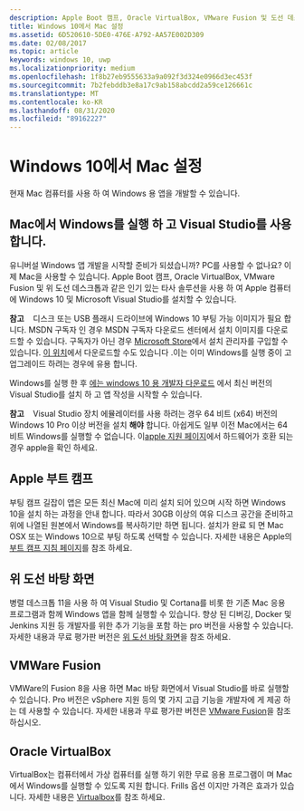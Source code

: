 ```yaml
---
description: Apple Boot 캠프, Oracle VirtualBox, VMware Fusion 및 도선 데스크톱과 같은 타사 솔루션과 함께 Mac을 사용 하 여 UWP 앱을 개발 하는 방법을 알아봅니다.
title: Windows 10에서 Mac 설정
ms.assetid: 6D520610-5DE0-476E-A792-AA57E002D309
ms.date: 02/08/2017
ms.topic: article
keywords: windows 10, uwp
ms.localizationpriority: medium
ms.openlocfilehash: 1f8b27eb9555633a9a092f3d324e0966d3ec453f
ms.sourcegitcommit: 7b2febddb3e8a17c9ab158abcdd2a59ce126661c
ms.translationtype: MT
ms.contentlocale: ko-KR
ms.lasthandoff: 08/31/2020
ms.locfileid: "89162227"
---
```

# <a name="setting-up-your-mac-with-windows-10"></a>Windows 10에서 Mac 설정


현재 Mac 컴퓨터를 사용 하 여 Windows 용 앱을 개발할 수 있습니다.

## <a name="run-windows-on-your-mac-and-use-visual-studio"></a>Mac에서 Windows를 실행 하 고 Visual Studio를 사용 합니다.

유니버설 Windows 앱 개발을 시작할 준비가 되셨습니까? PC를 사용할 수 없나요? 이제 Mac을 사용할 수 있습니다. Apple Boot 캠프, Oracle VirtualBox, VMware Fusion 및 위 도선 데스크톱과 같은 인기 있는 타사 솔루션을 사용 하 여 Apple 컴퓨터에 Windows 10 및 Microsoft Visual Studio를 설치할 수 있습니다.

**참고**    디스크 또는 USB 플래시 드라이브에 Windows 10 부팅 가능 이미지가 필요 합니다. MSDN 구독자 인 경우 MSDN 구독자 다운로드 센터에서 설치 이미지를 다운로드할 수 있습니다. 구독자가 아닌 경우 [Microsoft Store](https://www.microsoft.com/store/apps)에서 설치 관리자를 구입할 수 있습니다. [이 위치](https://www.microsoft.com/software-download/windows10)에서 다운로드할 수도 있습니다 .이는 이미 Windows를 실행 중이 고 업그레이드 하려는 경우에 유용 합니다.

Windows를 실행 한 후 [에는 windows 10 용 개발자 다운로드](https://developer.microsoft.com/windows/downloads) 에서 최신 버전의 Visual Studio를 설치 하 고 앱 작성을 시작할 수 있습니다.

**참고**    Visual Studio 장치 에뮬레이터를 사용 하려는 경우 64 비트 (x64) 버전의 Windows 10 Pro 이상 버전을 설치 **해야** 합니다. 아쉽게도 일부 이전 Mac에서는 64 비트 Windows를 실행할 수 없습니다. 이[apple 지원 페이지](https://support.apple.com/kb/HT5634)에서 하드웨어가 호환 되는 경우 apple을 확인 하세요.

## <a name="apple-boot-camp"></a>Apple 부트 캠프

부팅 캠프 길잡이 앱은 모든 최신 Mac에 미리 설치 되어 있으며 시작 하면 Windows 10을 설치 하는 과정을 안내 합니다. 따라서 30GB 이상의 여유 디스크 공간을 준비하고 위에 나열된 원본에서 Windows를 복사하기만 하면 됩니다. 설치가 완료 되 면 Mac OSX 또는 Windows 10으로 부팅 하도록 선택할 수 있습니다. 자세한 내용은 Apple의 [부트 캠프 지침 페이지](https://support.apple.com/HT201468)를 참조 하세요.

## <a name="parallels-desktop"></a>위 도선 바탕 화면

병렬 데스크톱 11을 사용 하 여 Visual Studio 및 Cortana를 비롯 한 기존 Mac 응용 프로그램과 함께 Windows 앱을 함께 실행할 수 있습니다. 향상 된 디버깅, Docker 및 Jenkins 지원 등 개발자를 위한 추가 기능을 포함 하는 pro 버전을 사용할 수 있습니다. 자세한 내용과 무료 평가판 버전은 [위 도선 바탕 화면](https://www.parallels.com/download/desktop/)을 참조 하세요.

## <a name="vmware-fusion"></a>VMWare Fusion

VMWare의 Fusion 8을 사용 하면 Mac 바탕 화면에서 Visual Studio를 바로 실행할 수 있습니다. Pro 버전은 vSphere 지원 등의 몇 가지 고급 기능을 개발자에 게 제공 하는 데 사용할 수 있습니다. 자세한 내용과 무료 평가판 버전은 [VMware Fusion](http://www.vmware.com/products/fusion/)을 참조 하십시오.

## <a name="oracle-virtualbox"></a>Oracle VirtualBox

VirtualBox는 컴퓨터에서 가상 컴퓨터를 실행 하기 위한 무료 응용 프로그램이 며 Mac에서 Windows를 실행할 수 있도록 지원 합니다. Frills 옵션 이지만 가격은 효과가 있습니다. 자세한 내용은 [Virtualbox](https://www.virtualbox.org/wiki/Downloads)를 참조 하세요.

